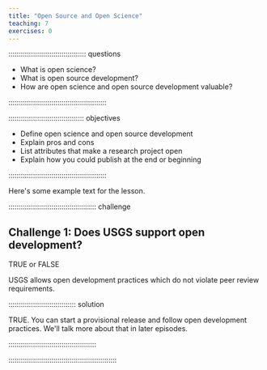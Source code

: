 ```yaml
---
title: "Open Source and Open Science"
teaching: 7
exercises: 0
---
```


:::::::::::::::::::::::::::::::::::::: questions 

- What is open science?
- What is open source development?
- How are open science and open source development valuable?

::::::::::::::::::::::::::::::::::::::::::::::::

::::::::::::::::::::::::::::::::::::: objectives

- Define open science and open source development
- Explain pros and cons
- List attributes that make a research project open
- Explain how you could publish at the end or beginning

::::::::::::::::::::::::::::::::::::::::::::::::


Here's some example text for the lesson.

::::::::::::::::::::::::::::::::::::::::::: challenge

## Challenge 1: Does USGS support open development? 

TRUE or FALSE 

USGS allows open development practices which do not violate peer review requirements.


::::::::::::::::::::::::::::::::: solution

TRUE. You can start a provisional release and follow open development practices. We'll talk more about that in later episodes.

:::::::::::::::::::::::::::::::::::::::::::

:::::::::::::::::::::::::::::::::::::::::::::::::::::
